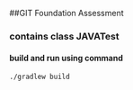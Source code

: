 ##GIT Foundation Assessment
### contains class JAVATest

#### build and run using command
`./gradlew build`

